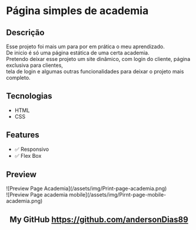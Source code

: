 

<div>
  <a href="https://github.com/andersonDias89" target="_blank"></img src="https://img.shields.io/badge/GitHub-100000?style=for-the-badge&logo=github&logoColor=white" target="_blank"></a>
</div>


<h1>Página simples de academia</h1>

<h2>Descrição</h2>
<p>Esse projeto foi mais um para por em prática o meu aprendizado.<br>
De inicio é só uma página estática de uma certa academia.<br>
Pretendo deixar esse projeto um site dinâmico, com login do cliente, página exclusiva para clientes, <br>
tela de login e algumas outras funcionalidades para deixar o projeto mais completo.
</p>

<h2>Tecnologias</h2>

<ul>
<li>HTML</li>
<li>CSS</li>
</ul>

<h2>Features</h2>

<ul>
<li>✅ Responsivo</li>
<li>✅ Flex Box</li>
</ul>



<h2>Preview</h2>

<div>![Preview Page Academia](/assets/img/Print-page-academia.png)<div>
<div>![Preview Page academia mobile](/assets/img/Pirnt-page-mobile-academia.png)<div>

<h2 align="center"> My GitHub <a href="https://github.com/andersonDias89">https://github.com/andersonDias89</a></h2>




